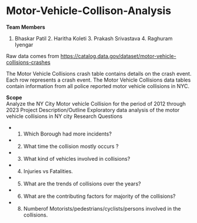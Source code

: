 # Motor-Vehicle-Collison-Analysis

**Team Members**
1. Bhaskar Patil 2. Haritha Koleti 3. Prakash Srivastava 4. Raghuram Iyengar

Raw data comes from https://catalog.data.gov/dataset/motor-vehicle-collisions-crashes

The Motor Vehicle Collisions crash table contains details on the crash event. Each row represents a crash event. The Motor Vehicle Collisions data tables contain information from all police reported motor vehicle collisions in NYC. 

**Scope**    
Analyze the NY City Motor vehicle Collision for the period of 2012 through 2023
Project Description/Outline Exploratory data analysis of the motor vehicle collisions in NY city
Research Questions
- 1. Which Borough had more incidents?
- 2. What time the collision mostly occurs ?
- 3. What kind of vehicles involved in collisions?
- 4. Injuries vs Fatalities.
- 5. What are the trends of collisions over the years?
- 6. What are the contributing factors for majority of the collisions?
- 8. Numberof Motorists/pedestrians/cyclists/persons involved in the collisions.